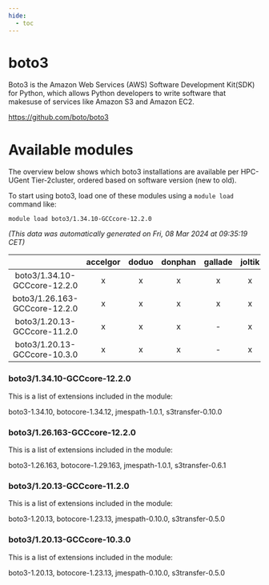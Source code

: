 ```yaml
---
hide:
  - toc
---
```


boto3
=====


Boto3 is the Amazon Web Services (AWS) Software Development Kit(SDK) for Python, which allows Python developers to write software that makesuse of services like Amazon S3 and Amazon EC2.

https://github.com/boto/boto3
# Available modules


The overview below shows which boto3 installations are available per HPC-UGent Tier-2cluster, ordered based on software version (new to old).

To start using boto3, load one of these modules using a `module load` command like:

```shell
module load boto3/1.34.10-GCCcore-12.2.0
```

*(This data was automatically generated on Fri, 08 Mar 2024 at 09:35:19 CET)*  

| |accelgor|doduo|donphan|gallade|joltik|skitty|
| :---: | :---: | :---: | :---: | :---: | :---: | :---: |
|boto3/1.34.10-GCCcore-12.2.0|x|x|x|x|x|x|
|boto3/1.26.163-GCCcore-12.2.0|x|x|x|x|x|x|
|boto3/1.20.13-GCCcore-11.2.0|x|x|x|-|x|x|
|boto3/1.20.13-GCCcore-10.3.0|x|x|x|-|x|x|


### boto3/1.34.10-GCCcore-12.2.0

This is a list of extensions included in the module:

boto3-1.34.10, botocore-1.34.12, jmespath-1.0.1, s3transfer-0.10.0

### boto3/1.26.163-GCCcore-12.2.0

This is a list of extensions included in the module:

boto3-1.26.163, botocore-1.29.163, jmespath-1.0.1, s3transfer-0.6.1

### boto3/1.20.13-GCCcore-11.2.0

This is a list of extensions included in the module:

boto3-1.20.13, botocore-1.23.13, jmespath-0.10.0, s3transfer-0.5.0

### boto3/1.20.13-GCCcore-10.3.0

This is a list of extensions included in the module:

boto3-1.20.13, botocore-1.23.13, jmespath-0.10.0, s3transfer-0.5.0